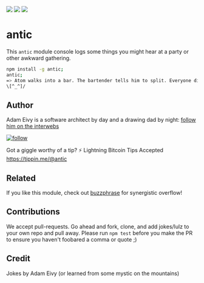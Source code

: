 [![](https://img.shields.io/npm/dm/antic.svg?style=flat)](https://www.npmjs.org/package/antic)
[![](https://img.shields.io/npm/v/antic.svg?style=flat)](https://www.npmjs.org/package/antic)
[![](https://img.shields.io/david/atomantic/antic.svg?style=flat)](https://www.npmjs.org/package/antic)

# antic

This `antic` module console logs some things you might hear at a party or other awkward gathering.

```bash
npm install -g antic;
antic;
=> Atom walks into a bar. The bartender tells him to split. Everyone dies.
\[^_^]/
```
## Author

Adam Eivy is a software architect by day and a drawing dad by night: [follow him on the interwebs](http://adameivy.com)

[![follow](https://img.shields.io/twitter/follow/antic.svg?style=social&label=Follow)](https://twitter.com/antic)

Got a giggle worthy of a tip? 
⚡ Lightning Bitcoin Tips Accepted https://tippin.me/@antic

## Related

If you like this module, check out [buzzphrase](https://www.npmjs.com/package/buzzphrase) for synergistic overflow!

## Contributions

We accept pull-requests. Go ahead and fork, clone, and add jokes/lulz to your own repo and pull away.
Please run `npm test` before you make the PR to ensure you haven't foobared a comma or quote ;)

## Credit

Jokes by Adam Eivy (or learned from some mystic on the mountains)